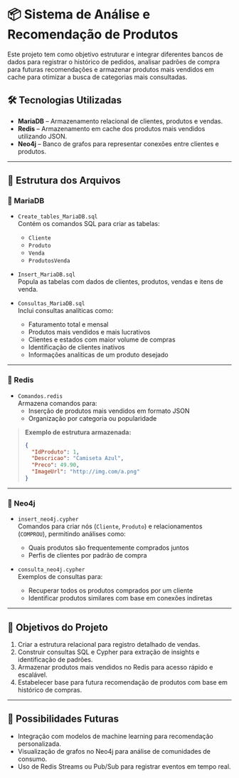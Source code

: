 # 📦 Sistema de Análise e Recomendação de Produtos

Este projeto tem como objetivo estruturar e integrar diferentes bancos de dados para registrar o histórico de pedidos, analisar padrões de compra para futuras recomendações e armazenar produtos mais vendidos em cache para otimizar a busca de categorias mais consultadas.

## 🛠️ Tecnologias Utilizadas

- **MariaDB** – Armazenamento relacional de clientes, produtos e vendas.
- **Redis** – Armazenamento em cache dos produtos mais vendidos utilizando JSON.
- **Neo4j** – Banco de grafos para representar conexões entre clientes e produtos.

---

## 📁 Estrutura dos Arquivos

### 📂 MariaDB

- `Create_tables_MariaDB.sql`  
  Contém os comandos SQL para criar as tabelas:
  - `Cliente`
  - `Produto`
  - `Venda`
  - `ProdutosVenda`

- `Insert_MariaDB.sql`  
  Popula as tabelas com dados de clientes, produtos, vendas e itens de venda.

- `Consultas_MariaDB.sql`  
  Inclui consultas analíticas como:
  - Faturamento total e mensal
  - Produtos mais vendidos e mais lucrativos
  - Clientes e estados com maior volume de compras
  - Identificação de clientes inativos
  - Informações analiticas de um produto desejado

---

### 📂 Redis

- `Comandos.redis`  
  Armazena comandos para:
  - Inserção de produtos mais vendidos em formato JSON
  - Organização por categoria ou popularidade

> **Exemplo de estrutura armazenada:**
> ```json
> {
>   "IdProduto": 1,
>   "Descricao": "Camiseta Azul",
>   "Preco": 49.90,
>   "ImageUrl": "http://img.com/a.png"
> }
> ```

---

### 📂 Neo4j

- `insert_neo4j.cypher`  
  Comandos para criar nós (`Cliente`, `Produto`) e relacionamentos (`COMPROU`), permitindo análises como:
  - Quais produtos são frequentemente comprados juntos
  - Perfis de clientes por padrão de compra

- `consulta_neo4j.cypher`  
  Exemplos de consultas para:
  - Recuperar todos os produtos comprados por um cliente
  - Identificar produtos similares com base em conexões indiretas

---

## 🎯 Objetivos do Projeto

1. Criar a estrutura relacional para registro detalhado de vendas.
2. Construir consultas SQL e Cypher para extração de insights e identificação de padrões.
3. Armazenar produtos mais vendidos no Redis para acesso rápido e escalável.
4. Estabelecer base para futura recomendação de produtos com base em histórico de compras.

---

## 📌 Possibilidades Futuras

- Integração com modelos de machine learning para recomendação personalizada.
- Visualização de grafos no Neo4j para análise de comunidades de consumo.
- Uso de Redis Streams ou Pub/Sub para registrar eventos em tempo real.

